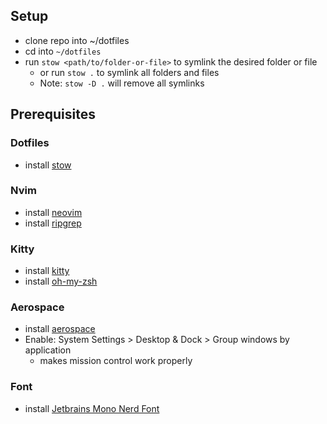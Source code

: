 ## Setup
- clone repo into ~/dotfiles
- cd into `~/dotfiles`
- run `stow <path/to/folder-or-file>` to symlink the desired folder or file
    - or run `stow .` to symlink all folders and files
    - Note: `stow -D .` will remove all symlinks

## Prerequisites

### Dotfiles
- install [stow](https://formulae.brew.sh/formula/stow)

### Nvim
- install [neovim](https://formulae.brew.sh/formula/neovim)
- install [ripgrep](https://github.com/BurntSushi/ripgrep)

### Kitty
- install [kitty](https://formulae.brew.sh/cask/kitty)
- install [oh-my-zsh](https://ohmyz.sh/)

### Aerospace
- install [aerospace](https://github.com/nikitabobko/AeroSpace)
- Enable: System Settings > Desktop & Dock > Group windows by application
    - makes mission control work properly

### Font
- install [Jetbrains Mono Nerd Font](https://github.com/ryanoasis/nerd-fonts/releases)

